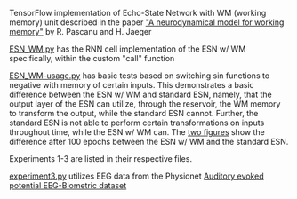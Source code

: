 TensorFlow implementation of Echo-State Network with WM (working memory) unit described in the paper ["A neurodynamical model for working memory"](https://pubmed.ncbi.nlm.nih.gov/21036537/) by R. Pascanu and H. Jaeger

[ESN_WM.py](ESN_WM.py) has the RNN cell implementation of the ESN w/ WM specifically, within the custom "call" function

[ESN_WM-usage.py](ESN_WM-usage.py) has basic tests based on switching sin functions to negative with memory of certain inputs. This demonstrates a basic difference between the ESN w/ WM and standard ESN, namely, that the output layer of the ESN can utilize, through the reservoir, the WM memory to transform the output, while the standard ESN cannot. Further, the standard ESN is not able to perform certain transformations on inputs throughout time, while the ESN w/ WM can. The [two figures](/figures) show the difference after 100 epochs between the ESN w/ WM and the standard ESN. 

Experiments 1-3 are listed in their respective files.

[experiment3.py](experiment3.py) utilizes EEG data from the Physionet [Auditory evoked potential EEG-Biometric dataset](https://physionet.org/content/auditory-eeg/1.0.0/Filtered_Data/#files-panel)







